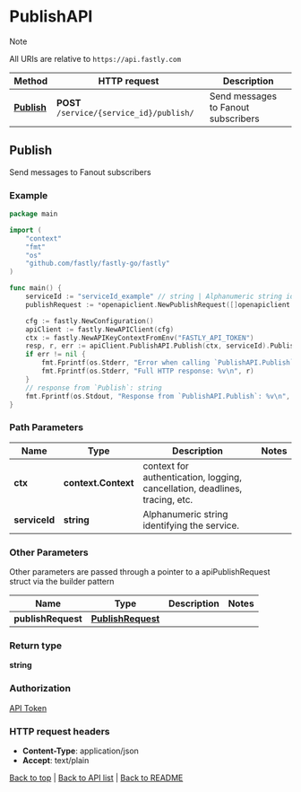 # PublishAPI

> [!NOTE]
> All URIs are relative to `https://api.fastly.com`

Method | HTTP request | Description
------------- | ------------- | -------------
[**Publish**](PublishAPI.md#Publish) | **POST** `/service/{service_id}/publish/` | Send messages to Fanout subscribers



## Publish

Send messages to Fanout subscribers



### Example

```go
package main

import (
    "context"
    "fmt"
    "os"
    "github.com/fastly/fastly-go/fastly"
)

func main() {
    serviceId := "serviceId_example" // string | Alphanumeric string identifying the service.
    publishRequest := *openapiclient.NewPublishRequest([]openapiclient.PublishItem{*openapiclient.NewPublishItem("Channel_example", *openapiclient.NewPublishItemFormats())}) // PublishRequest |  (optional)

    cfg := fastly.NewConfiguration()
    apiClient := fastly.NewAPIClient(cfg)
    ctx := fastly.NewAPIKeyContextFromEnv("FASTLY_API_TOKEN")
    resp, r, err := apiClient.PublishAPI.Publish(ctx, serviceId).PublishRequest(publishRequest).Execute()
    if err != nil {
        fmt.Fprintf(os.Stderr, "Error when calling `PublishAPI.Publish`: %v\n", err)
        fmt.Fprintf(os.Stderr, "Full HTTP response: %v\n", r)
    }
    // response from `Publish`: string
    fmt.Fprintf(os.Stdout, "Response from `PublishAPI.Publish`: %v\n", resp)
}
```

### Path Parameters


Name | Type | Description  | Notes
------------- | ------------- | ------------- | -------------
**ctx** | **context.Context** | context for authentication, logging, cancellation, deadlines, tracing, etc.
**serviceId** | **string** | Alphanumeric string identifying the service. | 

### Other Parameters

Other parameters are passed through a pointer to a apiPublishRequest struct via the builder pattern


Name | Type | Description  | Notes
------------- | ------------- | ------------- | -------------
 **publishRequest** | [**PublishRequest**](PublishRequest.md) |  | 

### Return type

**string**

### Authorization

[API Token](https://www.fastly.com/documentation/reference/api/#authentication)

### HTTP request headers

- **Content-Type**: application/json
- **Accept**: text/plain

[Back to top](#) | [Back to API list](../README.md#documentation-for-api-endpoints) | [Back to README](../README.md)

